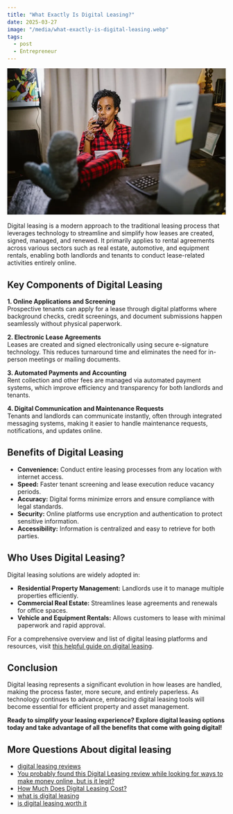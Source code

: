 ```yaml
---
title: "What Exactly Is Digital Leasing?"
date: 2025-03-27
image: "/media/what-exactly-is-digital-leasing.webp"
tags:
  - post
  - Entrepreneur
---
```


![What Exactly Is Digital Leasing?](/media/what-exactly-is-digital-leasing.webp)

Digital leasing is a modern approach to the traditional leasing process that leverages technology to streamline and simplify how leases are created, signed, managed, and renewed. It primarily applies to rental agreements across various sectors such as real estate, automotive, and equipment rentals, enabling both landlords and tenants to conduct lease-related activities entirely online.

## Key Components of Digital Leasing

**1. Online Applications and Screening**  
Prospective tenants can apply for a lease through digital platforms where background checks, credit screenings, and document submissions happen seamlessly without physical paperwork.

**2. Electronic Lease Agreements**  
Leases are created and signed electronically using secure e-signature technology. This reduces turnaround time and eliminates the need for in-person meetings or mailing documents.

**3. Automated Payments and Accounting**  
Rent collection and other fees are managed via automated payment systems, which improve efficiency and transparency for both landlords and tenants.

**4. Digital Communication and Maintenance Requests**  
Tenants and landlords can communicate instantly, often through integrated messaging systems, making it easier to handle maintenance requests, notifications, and updates online.

## Benefits of Digital Leasing

- **Convenience:** Conduct entire leasing processes from any location with internet access.  
- **Speed:** Faster tenant screening and lease execution reduce vacancy periods.  
- **Accuracy:** Digital forms minimize errors and ensure compliance with legal standards.  
- **Security:** Online platforms use encryption and authentication to protect sensitive information.  
- **Accessibility:** Information is centralized and easy to retrieve for both parties.

## Who Uses Digital Leasing?

Digital leasing solutions are widely adopted in:

- **Residential Property Management:** Landlords use it to manage multiple properties efficiently.  
- **Commercial Real Estate:** Streamlines lease agreements and renewals for office spaces.  
- **Vehicle and Equipment Rentals:** Allows customers to lease with minimal paperwork and rapid approval.

For a comprehensive overview and list of digital leasing platforms and resources, visit [this helpful guide on digital leasing](https://curiouslists.com/posts/digital-leasing).

## Conclusion

Digital leasing represents a significant evolution in how leases are handled, making the process faster, more secure, and entirely paperless. As technology continues to advance, embracing digital leasing tools will become essential for efficient property and asset management.  

**Ready to simplify your leasing experience? Explore digital leasing options today and take advantage of all the benefits that come with going digital!**

## More Questions About digital leasing

- [digital leasing reviews](/posts/digital-leasing-reviews)
- [You probably found this Digital Leasing review while looking for ways to make money online, but is it legit?](/posts/you-probably-found-this-digital-leasing-review-whi)
- [How Much Does Digital Leasing Cost?](/posts/how-much-does-digital-leasing-cost)
- [what is digital leasing](/posts/what-is-digital-leasing)
- [is digital leasing worth it](/posts/is-digital-leasing-worth-it)
